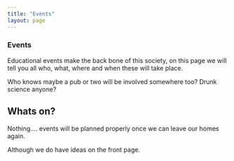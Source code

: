 ```yaml
---
title: "Events"
layout: page
---
```


### Events 

Educational events make the back bone of this society, on this page we will tell you all who, what, where and when these will take place. 

Who knows maybe a pub or two will be involved somewhere too? Drunk science anyone?

## Whats on?

Nothing.... events will be planned properly once we can leave our homes again.

Although we do have ideas on the front page. 
